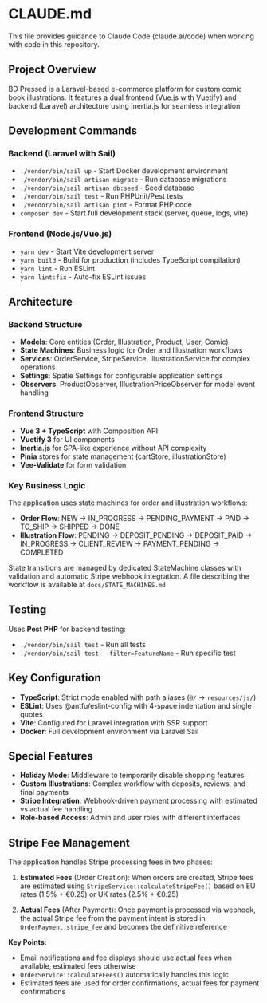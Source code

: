 # CLAUDE.md

This file provides guidance to Claude Code (claude.ai/code) when working with code in this repository.

## Project Overview

BD Pressed is a Laravel-based e-commerce platform for custom comic book illustrations. It features a dual frontend (Vue.js with Vuetify) and backend (Laravel) architecture using Inertia.js for seamless integration.

## Development Commands

### Backend (Laravel with Sail)
- `./vendor/bin/sail up` - Start Docker development environment
- `./vendor/bin/sail artisan migrate` - Run database migrations  
- `./vendor/bin/sail artisan db:seed` - Seed database
- `./vendor/bin/sail test` - Run PHPUnit/Pest tests
- `./vendor/bin/sail artisan pint` - Format PHP code
- `composer dev` - Start full development stack (server, queue, logs, vite)

### Frontend (Node.js/Vue.js)
- `yarn dev` - Start Vite development server
- `yarn build` - Build for production (includes TypeScript compilation)
- `yarn lint` - Run ESLint
- `yarn lint:fix` - Auto-fix ESLint issues

## Architecture

### Backend Structure
- **Models**: Core entities (Order, Illustration, Product, User, Comic)
- **State Machines**: Business logic for Order and Illustration workflows
- **Services**: OrderService, StripeService, IllustrationService for complex operations
- **Settings**: Spatie Settings for configurable application settings
- **Observers**: ProductObserver, IllustrationPriceObserver for model event handling

### Frontend Structure
- **Vue 3 + TypeScript** with Composition API
- **Vuetify 3** for UI components
- **Inertia.js** for SPA-like experience without API complexity
- **Pinia** stores for state management (cartStore, illustrationStore)
- **Vee-Validate** for form validation

### Key Business Logic
The application uses state machines for order and illustration workflows:
- **Order Flow**: NEW → IN_PROGRESS → PENDING_PAYMENT → PAID → TO_SHIP → SHIPPED → DONE
- **Illustration Flow**: PENDING → DEPOSIT_PENDING → DEPOSIT_PAID → IN_PROGRESS → CLIENT_REVIEW → PAYMENT_PENDING → COMPLETED

State transitions are managed by dedicated StateMachine classes with validation and automatic Stripe webhook integration.
A file describing the workflow is available at `docs/STATE_MACHINES.md`

## Testing

Uses **Pest PHP** for backend testing:
- `./vendor/bin/sail test` - Run all tests
- `./vendor/bin/sail test --filter=FeatureName` - Run specific test

## Key Configuration

- **TypeScript**: Strict mode enabled with path aliases (`@/` → `resources/js/`)
- **ESLint**: Uses @antfu/eslint-config with 4-space indentation and single quotes
- **Vite**: Configured for Laravel integration with SSR support
- **Docker**: Full development environment via Laravel Sail

## Special Features

- **Holiday Mode**: Middleware to temporarily disable shopping features
- **Custom Illustrations**: Complex workflow with deposits, reviews, and final payments
- **Stripe Integration**: Webhook-driven payment processing with estimated vs actual fee handling
- **Role-based Access**: Admin and user roles with different interfaces

## Stripe Fee Management

The application handles Stripe processing fees in two phases:

1. **Estimated Fees** (Order Creation): When orders are created, Stripe fees are estimated using `StripeService::calculateStripeFee()` based on EU rates (1.5% + €0.25) or UK rates (2.5% + €0.25)

2. **Actual Fees** (After Payment): Once payment is processed via webhook, the actual Stripe fee from the payment intent is stored in `OrderPayment.stripe_fee` and becomes the definitive reference

**Key Points:**
- Email notifications and fee displays should use actual fees when available, estimated fees otherwise
- `OrderService::calculateFees()` automatically handles this logic
- Estimated fees are used for order confirmations, actual fees for payment confirmations
